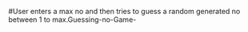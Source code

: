 #User enters a max no and then tries to guess a random generated no between 1 to max.Guessing-no-Game-

